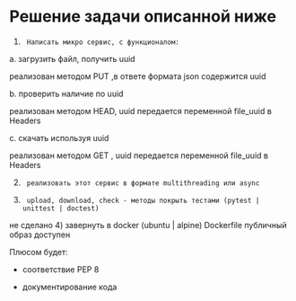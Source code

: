 # Решение задачи описанной ниже

1)      Написать микро сервис, с функционалом:

a.       загрузить  файл, получить uuid

реализован методом PUT ,в ответе формата json содержится uuid

b.       проверить наличие по uuid

реализован методом HEAD, uuid передается переменной file_uuid в Headers

c.       скачать используя uuid

реализован методом GET , uuid передается переменной file_uuid в Headers 

2)      реализовать этот сервис в формате multithreading или async

3)      upload, download, check - методы покрыть тестами (pytest | unittest | doctest)
не сделано
4)      завернуть в docker (ubuntu | alpine)
Dockerfile публичный образ доступен  


Плюсом будет:

-   соответствие PEP 8

-   документирование кода

